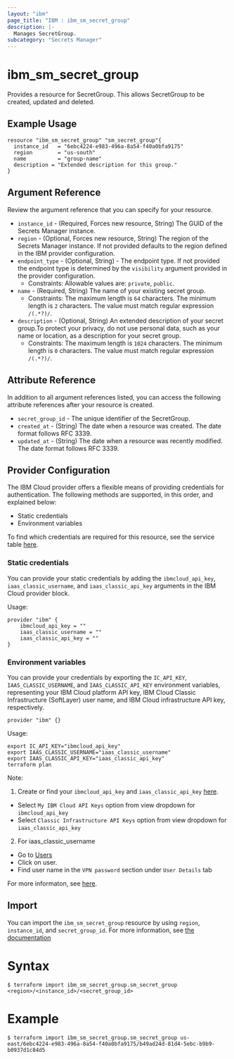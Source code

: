 ```yaml
---
layout: "ibm"
page_title: "IBM : ibm_sm_secret_group"
description: |-
  Manages SecretGroup.
subcategory: "Secrets Manager"
---
```


# ibm_sm_secret_group

Provides a resource for SecretGroup. This allows SecretGroup to be created, updated and deleted.

## Example Usage

```hcl
resource "ibm_sm_secret_group" "sm_secret_group"{
  instance_id   = "6ebc4224-e983-496a-8a54-f40a0bfa9175"
  region        = "us-south"
  name          = "group-name"
  description = "Extended description for this group."
}
```

## Argument Reference

Review the argument reference that you can specify for your resource.

* `instance_id` - (Required, Forces new resource, String) The GUID of the Secrets Manager instance.
* `region` - (Optional, Forces new resource, String) The region of the Secrets Manager instance. If not provided defaults to the region defined in the IBM provider configuration.
* `endpoint_type` - (Optional, String) - The endpoint type. If not provided the endpoint type is determined by the `visibility` argument provided in the provider configuration.
  * Constraints: Allowable values are: `private`, `public`.
* `name` - (Required, String) The name of your existing secret group.
  * Constraints: The maximum length is `64` characters. The minimum length is `2` characters. The value must match regular expression `/(.*?)/`.
* `description` - (Optional, String) An extended description of your secret group.To protect your privacy, do not use personal data, such as your name or location, as a description for your secret group.
  * Constraints: The maximum length is `1024` characters. The minimum length is `0` characters. The value must match regular expression `/(.*?)/`.

## Attribute Reference

In addition to all argument references listed, you can access the following attribute references after your resource is created.

* `secret_group_id` - The unique identifier of the SecretGroup.
* `created_at` - (String) The date when a resource was created. The date format follows RFC 3339.
* `updated_at` - (String) The date when a resource was recently modified. The date format follows RFC 3339.

## Provider Configuration

The IBM Cloud provider offers a flexible means of providing credentials for authentication. The following methods are supported, in this order, and explained below:

- Static credentials
- Environment variables

To find which credentials are required for this resource, see the service table [here](https://cloud.ibm.com/docs/ibm-cloud-provider-for-terraform?topic=ibm-cloud-provider-for-terraform-provider-reference#required-parameters).

### Static credentials

You can provide your static credentials by adding the `ibmcloud_api_key`, `iaas_classic_username`, and `iaas_classic_api_key` arguments in the IBM Cloud provider block.

Usage:
```
provider "ibm" {
    ibmcloud_api_key = ""
    iaas_classic_username = ""
    iaas_classic_api_key = ""
}
```

### Environment variables

You can provide your credentials by exporting the `IC_API_KEY`, `IAAS_CLASSIC_USERNAME`, and `IAAS_CLASSIC_API_KEY` environment variables, representing your IBM Cloud platform API key, IBM Cloud Classic Infrastructure (SoftLayer) user name, and IBM Cloud infrastructure API key, respectively.

```
provider "ibm" {}
```

Usage:
```
export IC_API_KEY="ibmcloud_api_key"
export IAAS_CLASSIC_USERNAME="iaas_classic_username"
export IAAS_CLASSIC_API_KEY="iaas_classic_api_key"
terraform plan
```

Note:

1. Create or find your `ibmcloud_api_key` and `iaas_classic_api_key` [here](https://cloud.ibm.com/iam/apikeys).
  - Select `My IBM Cloud API Keys` option from view dropdown for `ibmcloud_api_key`
  - Select `Classic Infrastructure API Keys` option from view dropdown for `iaas_classic_api_key`
2. For iaas_classic_username
  - Go to [Users](https://cloud.ibm.com/iam/users)
  - Click on user.
  - Find user name in the `VPN password` section under `User Details` tab

For more informaton, see [here](https://registry.terraform.io/providers/IBM-Cloud/ibm/latest/docs#authentication).

## Import

You can import the `ibm_sm_secret_group` resource by using `region`, `instance_id`, and `secret_group_id`.
For more information, see [the documentation](https://cloud.ibm.com/docs/secrets-manager)

# Syntax
```
$ terraform import ibm_sm_secret_group.sm_secret_group <region>/<instance_id>/<secret_group_id>
```

# Example
```
$ terraform import ibm_sm_secret_group.sm_secret_group us-east/6ebc4224-e983-496a-8a54-f40a0bfa9175/b49ad24d-81d4-5ebc-b9b9-b0937d1c84d5
```
